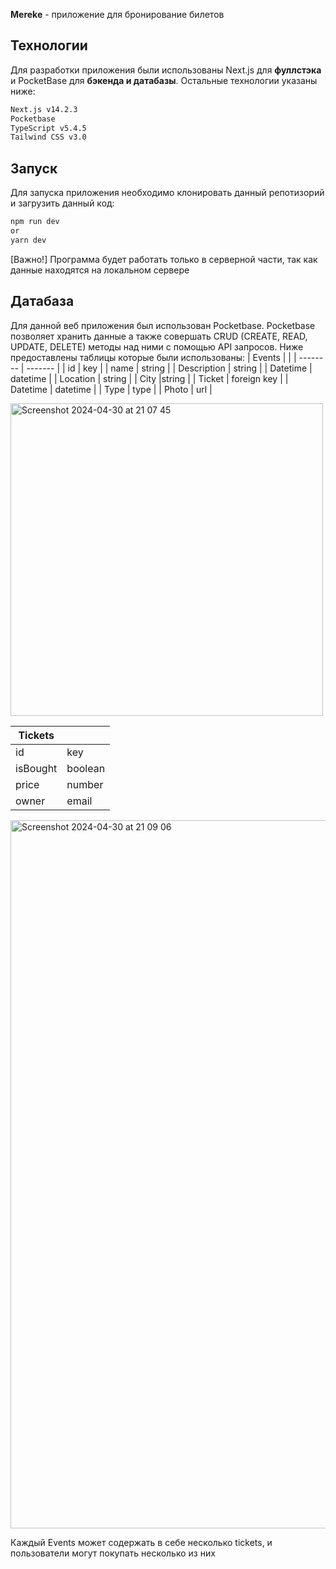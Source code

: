 **Mereke** - приложение для бронирование билетов

## Технологии

Для разработки приложения были использованы Next.js для **фуллстэка** и PocketBase для **бэкенда и датабазы**. Остальные технологии указаны ниже:

```bash
Next.js v14.2.3
Pocketbase
TypeScript v5.4.5
Tailwind CSS v3.0


```
## Запуск 

Для запуска приложения необходимо клонировать данный репотизорий и загрузить данный код:
```bash
npm run dev
or
yarn dev

```

[Важно!] Программа будет работать только в серверной части, так как данные находятся на локальном сервере

## Датабаза

Для данной веб приложения был использован Pocketbase. Pocketbase позволяет хранить данные а также совершать CRUD (CREATE, READ, UPDATE, DELETE) методы над ними с помощью API запросов. Ниже предоставлены таблицы которые были использованы:
| Events   |  |
| -------- | ------- |
| id  | key   |
| name  | string   |
| Description | string     |
| Datetime   | datetime   |
| Location   | string    |
| City   |string   |
| Ticket   | foreign key   |
| Datetime   | datetime    |
| Type   | type  |
| Photo   | url   |

<img width="500" alt="Screenshot 2024-04-30 at 21 07 45" src="https://github.com/rimma-kubanova/event-booking-app/assets/115300909/6d83ff7f-f6a4-4611-9643-34403c2bec30">

| Tickets   |  |
| -------- | ------- |
| id  | key   |
| isBought | boolean     |
| price   | number  |
| owner   | email    |

<img width="1133" alt="Screenshot 2024-04-30 at 21 09 06" src="https://github.com/rimma-kubanova/event-booking-app/assets/115300909/5dbf2f14-e13c-49b0-9add-dac86fc6895e">

Каждый Events может содержать в себе несколько tickets, и пользователи могут покупать несколько из них
